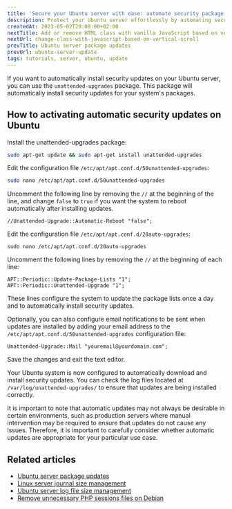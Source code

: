```yaml
---
title: 'Secure your Ubuntu server with ease: automate security package updates'
description: Protect your Ubuntu server effortlessly by automating security package updates. Safeguard your system from potential threats with ease.
createdAt: 2023-05-02T20:00:00+02:00
nextTitle: Add or remove HTML class with vanilla JavaScript based on vertical scroll
nextUrl: change-class-with-javascript-based-on-vertical-scroll
prevTitle: Ubuntu server package updates
prevUrl: ubuntu-server-update
tags: tutorials, server, ubuntu, update
---
```


If you want to automatically install security updates on your Ubuntu server, you can use the `unattended-upgrades` package. This package will automatically install security updates for your system's packages.

## How to activating automatic security updates on Ubuntu

Install the unattended-upgrades package:

```bash
sudo apt-get update && sudo apt-get install unattended-upgrades
```

Edit the configuration file `/etc/apt/apt.conf.d/50unattended-upgrades`:

```bash
sudo nano /etc/apt/apt.conf.d/50unattended-upgrades
```

Uncomment the following line by removing the `//` at the beginning of the line, and change `false` to `true` if you want the system to reboot automatically after installing updates.

```
//Unattended-Upgrade::Automatic-Reboot "false";
```
Edit the configuration file `/etc/apt/apt.conf.d/20auto-upgrades`:

```
sudo nano /etc/apt/apt.conf.d/20auto-upgrades
```

Uncomment the following lines by removing the `//` at the beginning of each line:

```
APT::Periodic::Update-Package-Lists "1";
APT::Periodic::Unattended-Upgrade "1";
```

These lines configure the system to update the package lists once a day and to automatically install security updates.

Optionally, you can also configure email notifications to be sent when updates are installed by adding your email address to the `/etc/apt/apt.conf.d/50unattended-upgrades` configuration file:

```
Unattended-Upgrade::Mail "youremail@yourdomain.com";
```

Save the changes and exit the text editor.

Your Ubuntu system is now configured to automatically download and install security updates. You can check the log files located at `/var/log/unattended-upgrades/` to ensure that updates are being installed correctly.

It is important to note that automatic updates may not always be desirable in certain environments, such as production servers where manual intervention may be required to ensure that updates do not cause any issues. Therefore, it is important to carefully consider whether automatic updates are appropriate for your particular use case.

## Related articles

- [Ubuntu server package updates](/blog/ubuntu-server-update/)
- [Linux server journal size management](/blog/linux-journal-files/)
- [Ubuntu server log file size management](/blog/linux-log-rotation/)
- [Remove unnecessary PHP sessions files on Debian](/blog/setup-crontab-to-remove-php-session-files/)
